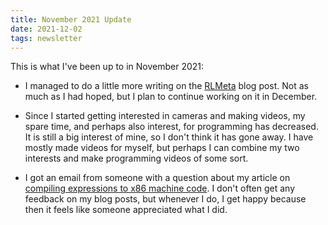 ```yaml
---
title: November 2021 Update
date: 2021-12-02
tags: newsletter
---
```


This is what I've been up to in November 2021:

* I managed to do a little more writing on the
  [RLMeta](/writing/rlmeta-poster2/index.html) blog post. Not as much as I had
  hoped, but I plan to continue working on it in December.

* Since I started getting interested in cameras and making videos, my spare
  time, and perhaps also interest, for programming has decreased. It is still a
  big interest of mine, so I don't think it has gone away. I have mostly made
  videos for myself, but perhaps I can combine my two interests and make
  programming videos of some sort.

* I got an email from someone with a question about my article on [compiling
  expressions to x86 machine code](/writing/expr-to-x86-compiler/index.html). I
  don't often get any feedback on my blog posts, but whenever I do, I get happy
  because then it feels like someone appreciated what I did.
